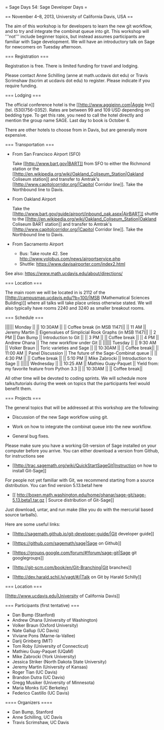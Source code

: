 = Sage Days 54: Sage Developer Days =

== November 4–8, 2013, University of California Davis, USA ==

The aim of this workshop is for developers to learn the new git workflow, and to try and integrate the combinat queue into git. This workshop will '''not''' include beginner topics, but instead assumes participants are familiar with Sage development. We will have an introductory talk on Sage for newcomers on Tuesday afternoon.

=== Registration ===

Registration is free. There is limited funding for travel and lodging.

Please contact Anne Schilling (anne at math.ucdavis dot edu) or Travis Scrimshaw (tscrim at ucdavis dot edu) to register. Please indicate if you require funding.

=== Lodging ===

The official conference hotel is the [[http://www.aggieinn.com|Aggie Inn]] (tel. (530)756-0352). Rates are between 99 and 109 USD depending on bedding type. To get this rate, you need to call the hotel directly and mention the group name SAGE. Last day to book is October 6.

There are other hotels to choose from in Davis, but are generally more expensive. 

=== Transportation ===

- From San Francisco Airport (SFO)

  Take [[http://www.bart.gov|BART]] from SFO to either the Richmond station or the [[http://en.wikipedia.org/wiki/Oakland_Coliseum_Station|Oakland Coliseum station]] and transfer to Amtrak's [[http://www.capitolcorridor.org/|Capitol Corridor line]]. Take the Northbound line to Davis.

- From Oakland Airport

  Take the [[http://www.bart.gov/guide/airport/inbound_oak.aspx|AirBART]] shuttle to the [[http://en.wikipedia.org/wiki/Oakland_Coliseum_Station|Oakland Coliseum BART station]] and transfer to Amtrak's [[http://www.capitolcorridor.org/|Capitol Corridor line]]. Take the Northbound line to Davis.

- From Sacramento Airport

  * Bus: Take route 42. See http://www.yolobus.com/news/airportservice.php
  * Shuttle: https://www.davisairporter.com/index2.html

See also: https://www.math.ucdavis.edu/about/directions/

=== Location ===

The main room we will be located in is 2112 of the [[http://campusmap.ucdavis.edu/?b=100/|MSB (Mathematical Sciences Building)]] where all talks will take place unless otherwise stated. We will also typically have rooms 2240 and 3240 as smaller breakout rooms.

=== Schedule ===

|||||| Monday ||
|| 10:30AM || || Coffee break (in MSB 1147)||
|| 11 AM || Jeremy Martin || Eigenvalues of Simplicial Rook Graphs (in MSB 1147)||
|| 2 PM || Dan Bump || Introduction to Git ||
|| 3 PM || || Coffee break ||
|| 4 PM || Andrew Ohana || The new workflow under Git ||
|||||| Tuesday ||
|| 9:30 AM || Volker Braun || Toric varieties and Sage ||
|| 10:30AM || || Coffee break||
|| 11:00 AM || Panel Discussion || The future of the Sage-Combinat queue ||
|| 4:30 PM || || Coffee break ||
|| 5:10 PM || Mike Zabrocki || Introduction to Sage ||
|||||| Wednesday ||
|| 10:25 AM || Mathieu Guay-Paquet || Yield from: my favorite feature from Python 3.3 ||
|| 10:30AM || || Coffee break||

All other time will be devoted to coding sprints. We will schedule more talks/tutorials during the week on topics that
the participants feel would benefit them. 

=== Projects ===

The general topics that will be addressed at this workshop are the following:

 * Discussion of the new Sage workflow using git.

 * Work on how to integrate the combinat queue into the new workflow.

 * General bug fixes.

Please make sure you have a working Git-version of Sage installed on your computer before
you arrive. You can either download a version from Github, for instructions see

 * [[http://trac.sagemath.org/wiki/QuickStartSageGit|Instruction on how to install Git-Sage]]

For people not yet familiar with Git, we recommend starting from a source distribution. You can find version 5.13.beta1 here

 * [[ http://boxen.math.washington.edu/home/ohanar/sage-git/sage-5.13.beta1.tar.gz | Source distribution of Git-Sage]]

Just download, untar, and run make (like you do with the mercurial based source tarballs).

Here are some useful links:

 * [[http://sagemath.github.io/git-developer-guide/|Git developer guide]]

 * [[https://github.com/sagemath/sage|Sage on Github]]

 * [[https://groups.google.com/forum/#!forum/sage-git|Sage git googlegroups]]

 * [[http://git-scm.com/book/en/Git-Branching|Git branches]]

 * [[http://dev.harald.schil.ly/yagt/#/|Talk on Git by Harald Schilly]]


=== Location ===

[[http://www.ucdavis.edu|University of California Davis]]

=== Participants (first tentative) ===

 * Dan Bump (Stanford)
 * Andrew Ohana (University of Washington)
 * Volker Braun (Oxford University)
 * Nate Gallup (UC Davis)
 * Viviane Pons (Marne-la-Vallee)
 * Darij Grinberg (MIT)
 * Tom Roby (University of Connecticut)
 * Mathieu Guay-Paquet (UQaM)
 * Mike Zabrocki (York University)
 * Jessica Striker (North Dakota State University)
 * Jeremy Martin (University of Kansas)
 * Roger Tian (UC Davis)
 * Brandon Dutra (UC Davis)
 * Gregg Musiker (University of Minnesota)
 * Maria Monks (UC Berkeley)
 * Federico Castillo (UC Davis)

==== Organizers ====

 * Dan Bump, Stanford
 * Anne Schilling, UC Davis
 * Travis Scrimshaw, UC Davis
